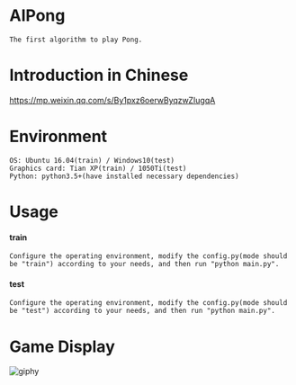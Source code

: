 # AIPong
```
The first algorithm to play Pong.
```

# Introduction in Chinese
https://mp.weixin.qq.com/s/By1pxz6oerwByqzwZIugqA

# Environment
```
OS: Ubuntu 16.04(train) / Windows10(test)
Graphics card: Tian XP(train) / 1050Ti(test)
Python: python3.5+(have installed necessary dependencies)
```

# Usage
#### train
```
Configure the operating environment, modify the config.py(mode should be "train") according to your needs, and then run "python main.py".
```
#### test
```
Configure the operating environment, modify the config.py(mode should be "test") according to your needs, and then run "python main.py".
```

# Game Display
![giphy](demonstration/running.gif)